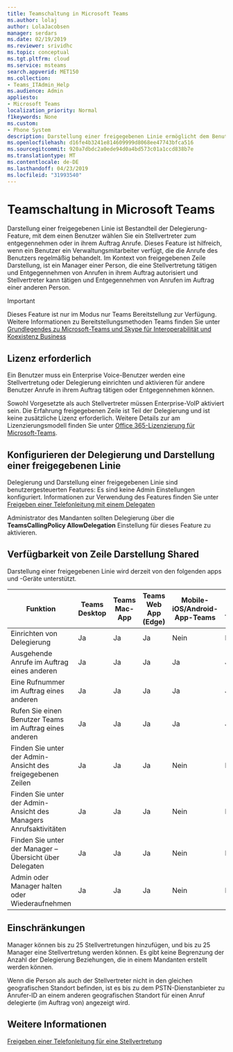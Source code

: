 ```yaml
---
title: Teamschaltung in Microsoft Teams
ms.author: lolaj
author: LolaJacobsen
manager: serdars
ms.date: 02/19/2019
ms.reviewer: srividhc
ms.topic: conceptual
ms.tgt.pltfrm: cloud
ms.service: msteams
search.appverid: MET150
ms.collection:
- Teams_ITAdmin_Help
ms.audience: Admin
appliesto:
- Microsoft Teams
localization_priority: Normal
f1keywords: None
ms.custom:
- Phone System
description: Darstellung einer freigegebenen Linie ermöglicht dem Benutzer die Stellvertreter zum entgegennehmen oder in ihrem Auftrag Anrufe auswählen.
ms.openlocfilehash: d16fe4b3241e814609999d8068ee47743bfca516
ms.sourcegitcommit: 920a7dbdc2a0ede94d0a4bd573c01a1ccd838b7e
ms.translationtype: MT
ms.contentlocale: de-DE
ms.lasthandoff: 04/23/2019
ms.locfileid: "31993540"
---
```

# <a name="shared-line-appearance-in-microsoft-teams"></a>Teamschaltung in Microsoft Teams

Darstellung einer freigegebenen Linie ist Bestandteil der Delegierung-Feature, mit dem einen Benutzer wählen Sie ein Stellvertreter zum entgegennehmen oder in ihrem Auftrag Anrufe. Dieses Feature ist hilfreich, wenn ein Benutzer ein Verwaltungsmitarbeiter verfügt, die die Anrufe des Benutzers regelmäßig behandelt. Im Kontext von freigegebenen Zeile Darstellung, ist ein Manager einer Person, die eine Stellvertretung tätigen und Entgegennehmen von Anrufen in ihrem Auftrag autorisiert und Stellvertreter kann tätigen und Entgegennehmen von Anrufen im Auftrag einer anderen Person.

> [!IMPORTANT]
> Dieses Feature ist nur im Modus nur Teams Bereitstellung zur Verfügung. Weitere Informationen zu Bereitstellungsmethoden Teams finden Sie unter [Grundlegendes zu Microsoft-Teams und Skype für Interoperabilität und Koexistenz Business](teams-and-skypeforbusiness-coexistence-and-interoperability.md)

## <a name="license-required"></a>Lizenz erforderlich

Ein Benutzer muss ein Enterprise Voice-Benutzer werden eine Stellvertretung oder Delegierung einrichten und aktivieren für andere Benutzer Anrufe in ihrem Auftrag tätigen oder Entgegennehmen können.

Sowohl Vorgesetzte als auch Stellvertreter müssen Enterprise-VoIP aktiviert sein. Die Erfahrung freigegebenen Zeile ist Teil der Delegierung und ist keine zusätzliche Lizenz erforderlich. Weitere Details zur am Lizenzierungsmodell finden Sie unter [Office 365-Lizenzierung für Microsoft-Teams](office-365-licensing.md).

## <a name="configuring-delegation-and-shared-line-appearance"></a>Konfigurieren der Delegierung und Darstellung einer freigegebenen Linie

Delegierung und Darstellung einer freigegebenen Linie sind benutzergesteuerten Features: Es sind keine Admin Einstellungen konfiguriert. Informationen zur Verwendung des Features finden Sie unter [Freigeben einer Telefonleitung mit einem Delegaten](https://support.office.com/article/share-a-phone-line-with-a-delegate-16307929-a51f-43fc-8323-3b1bf115e5a8)

Administrator des Mandanten sollten Delegierung über die **TeamsCallingPolicy AllowDelegation** Einstellung für dieses Feature zu aktivieren.

## <a name="shared-line-appearance-feature-availability"></a>Verfügbarkeit von Zeile Darstellung Shared

Darstellung einer freigegebenen Linie wird derzeit von den folgenden apps und -Geräte unterstützt.

| Funktion | Teams Desktop | Teams Mac-App | Teams Web App (Edge) |Mobile-iOS/Android-App-Teams | Teams IP-Telefon |
|------------|---------------|---------------|----------------------|-----------------------------|----------------|
| Einrichten von Delegierung | Ja  | Ja  | Ja | Nein | Nein |
| Ausgehende Anrufe im Auftrag eines anderen | Ja  | Ja  | Ja  | Ja  | Ja |
| Eine Rufnummer im Auftrag eines anderen | Ja  | Ja  | Ja  | Ja  | Ja |
| Rufen Sie einen Benutzer Teams im Auftrag eines anderen | Ja  | Ja  | Ja  | Ja  | Ja |
| Finden Sie unter der Admin-Ansicht des freigegebenen Zeilen | Ja  | Ja  | Ja | Nein | Nein |
| Finden Sie unter der Admin-Ansicht des Managers Anrufsaktivitäten | Ja  | Ja  | Ja | Nein | Nein |
| Finden Sie unter der Manager – Übersicht über Delegaten | Ja  | Ja  | Ja | Nein | Nein |
| Admin oder Manager halten oder Wiederaufnehmen | Ja  | Ja  | Ja | Nein | Nein |

## <a name="limitations"></a>Einschränkungen

Manager können bis zu 25 Stellvertretungen hinzufügen, und bis zu 25 Manager eine Stellvertretung werden können. Es gibt keine Begrenzung der Anzahl der Delegierung Beziehungen, die in einem Mandanten erstellt werden können. 
 
Wenn die Person als auch der Stellvertreter nicht in den gleichen geografischen Standort befinden, ist es bis zu dem PSTN-Dienstanbieter zu Anrufer-ID an einem anderen geografischen Standort für einen Anruf delegierte (im Auftrag von) angezeigt wird. 
 
## <a name="more-information"></a>Weitere Informationen

[Freigeben einer Telefonleitung für eine Stellvertretung](https://support.office.com/article/share-a-phone-line-with-a-delegate-16307929-a51f-43fc-8323-3b1bf115e5a8)
